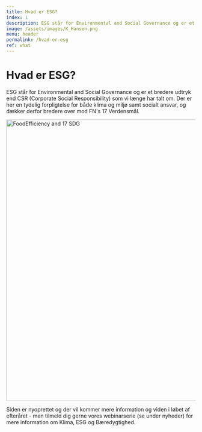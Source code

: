 ```yaml
---
title: Hvad er ESG?
index: 1
description: ESG står for Environmental and Social Governance og er et bredere udtryk end CSR (Corporate Social Responsibility).
image: /assets/images/K_Hansen.png
menu: header
permalink: /hvad-er-esg
ref: what
---
```


# Hvad er ESG?


ESG står for Environmental and Social Governance og er et bredere udtryk end CSR (Corporate Social Responsibility) som vi længe har talt om. Der er her en tydelig forpligtelse for både klima og miljø samt socialt ansvar, og dækker derfor bredere over mod FN's 17 Verdensmål.

<img width="747" alt="FoodEfficiency and 17 SDG" src="https://user-images.githubusercontent.com/75361000/139251300-81bca778-3cd1-40bb-ae8f-481072eb9b9d.png">

Siden er nyoprettet og der vil kommer mere information og viden i løbet af efteråret - men tilmeld dig gerne vores webinarserie (se under nyheder) for mere information om Klima, ESG og Bæredygtighed. 

